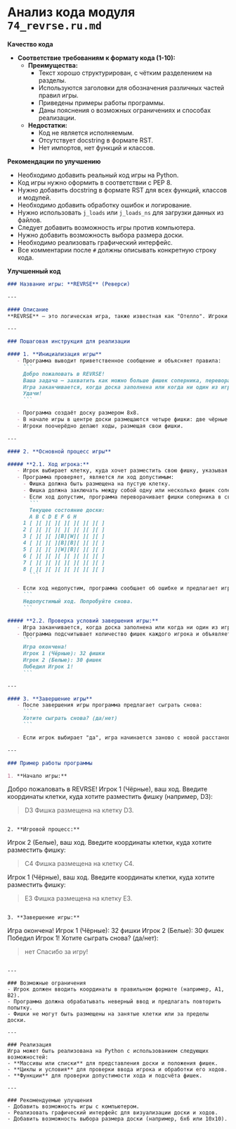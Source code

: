 # Анализ кода модуля `74_revrse.ru.md`

**Качество кода**

- **Соответствие требованиям к формату кода (1-10):**
    - **Преимущества:**
        - Текст хорошо структурирован, с чётким разделением на разделы.
        - Используются заголовки для обозначения различных частей правил игры.
        - Приведены примеры работы программы.
        - Даны пояснения о возможных ограничениях и способах реализации.
    - **Недостатки:**
        - Код не является исполняемым.
        - Отсутствует docstring в формате RST.
        - Нет импортов, нет функций и классов.

**Рекомендации по улучшению**
- Необходимо добавить реальный код игры на Python.
- Код игры нужно оформить в соответствии с PEP 8.
- Нужно добавить docstring в формате RST для всех функций, классов и модулей.
- Необходимо добавить обработку ошибок и логирование.
- Нужно использовать `j_loads` или `j_loads_ns` для загрузки данных из файлов.
- Следует добавить возможность игры против компьютера.
- Нужно добавить возможность выбора размера доски.
- Необходимо реализовать графический интерфейс.
- Все комментарии после `#` должны описывать конкретную строку кода.

**Улучшенный код**
```markdown
### Название игры: **REVRSE** (Реверси)

---

#### Описание
**REVRSE** — это логическая игра, также известная как "Отелло". Игроки по очереди размещают свои фишки (чёрные и белые) на доске 8x8. Цель игры — захватить как можно больше фишек соперника, переворачивая их в свой цвет. Игра заканчивается, когда доска заполнена или когда ни один из игроков не может сделать ход. Побеждает игрок, у которого на доске больше фишек своего цвета.

---

### Пошаговая инструкция для реализации

#### 1. **Инициализация игры**
   - Программа выводит приветственное сообщение и объясняет правила:
     ```
     Добро пожаловать в REVRSE!
     Ваша задача — захватить как можно больше фишек соперника, переворачивая их в свой цвет.
     Игра заканчивается, когда доска заполнена или когда ни один из игроков не может сделать ход.
     Удачи!
     ```

   - Программа создаёт доску размером 8x8.
   - В начале игры в центре доски размещаются четыре фишки: две чёрные и две белые, пересекающиеся по диагонали.
   - Игроки поочерёдно делают ходы, размещая свои фишки.

---

#### 2. **Основной процесс игры**

##### **2.1. Ход игрока:**
   - Игрок выбирает клетку, куда хочет разместить свою фишку, указывая координаты (например, D3).
   - Программа проверяет, является ли ход допустимым:
     - Фишка должна быть размещена на пустую клетку.
     - Фишка должна заключать между собой одну или несколько фишек соперника в любом направлении (горизонтальном, вертикальном или диагональном).
     - Если ход допустим, программа переворачивает фишки соперника в свой цвет и отображает текущее состояние доски:
       ```
       Текущее состояние доски:
       A B C D E F G H
     1 [ ][ ][ ][ ][ ][ ][ ][ ]
     2 [ ][ ][ ][ ][ ][ ][ ][ ]
     3 [ ][ ][ ][B][W][ ][ ][ ]
     4 [ ][ ][ ][B][B][ ][ ][ ]
     5 [ ][ ][ ][W][B][ ][ ][ ]
     6 [ ][ ][ ][ ][ ][ ][ ][ ]
     7 [ ][ ][ ][ ][ ][ ][ ][ ]
     8 [ ][ ][ ][ ][ ][ ][ ][ ]
       ```

   - Если ход недопустим, программа сообщает об ошибке и предлагает игроку повторить ход:
     ```
     Недопустимый ход. Попробуйте снова.
     ```

##### **2.2. Проверка условий завершения игры:**
   - Игра заканчивается, когда доска заполнена или когда ни один из игроков не может сделать ход.
   - Программа подсчитывает количество фишек каждого игрока и объявляет победителя:
     ```
     Игра окончена!
     Игрок 1 (Чёрные): 32 фишки
     Игрок 2 (Белые): 30 фишек
     Победил Игрок 1!
     ```

---

#### 3. **Завершение игры**
   - После завершения игры программа предлагает сыграть снова:
     ```
     Хотите сыграть снова? (да/нет)
     ```

   - Если игрок выбирает "да", игра начинается заново с новой расстановкой фишек.

---

### Пример работы программы

1. **Начало игры:**
   ```
   Добро пожаловать в REVRSE!
   Игрок 1 (Чёрные), ваш ход.
   Введите координаты клетки, куда хотите разместить фишку (например, D3):
   > D3
   Фишка размещена на клетку D3.
   ```

2. **Игровой процесс:**
   ```
   Игрок 2 (Белые), ваш ход.
   Введите координаты клетки, куда хотите разместить фишку:
   > C4
   Фишка размещена на клетку C4.

   Игрок 1 (Чёрные), ваш ход.
   Введите координаты клетки, куда хотите разместить фишку:
   > E3
   Фишка размещена на клетку E3.
   ```

3. **Завершение игры:**
   ```
   Игра окончена!
   Игрок 1 (Чёрные): 32 фишки
   Игрок 2 (Белые): 30 фишек
   Победил Игрок 1!
   Хотите сыграть снова? (да/нет):
   > нет
   Спасибо за игру!
   ```

---

### Возможные ограничения
- Игрок должен вводить координаты в правильном формате (например, A1, B2).
- Программа должна обрабатывать неверный ввод и предлагать повторить попытку.
- Фишки не могут быть размещены на занятые клетки или за пределы доски.

---

### Реализация
Игра может быть реализована на Python с использованием следующих возможностей:
- **Массивы или списки** для представления доски и положения фишек.
- **Циклы и условия** для проверки ввода игрока и обработки его ходов.
- **Функции** для проверки допустимости хода и подсчёта фишек.

---

### Рекомендуемые улучшения
- Добавить возможность игры с компьютером.
- Реализовать графический интерфейс для визуализации доски и ходов.
- Добавить возможность выбора размера доски (например, 6x6 или 10x10).
```